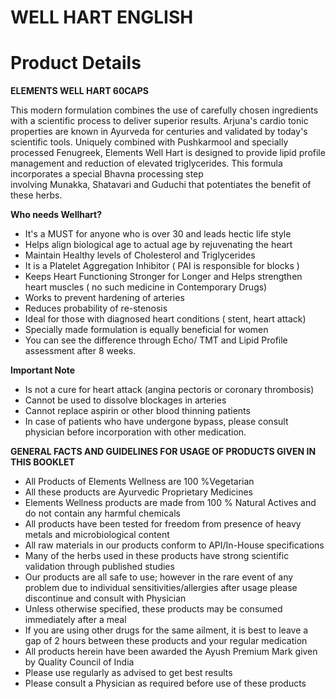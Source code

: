 # WELL HART ENGLISH

# Product Details

**ELEMENTS WELL HART 60CAPS**

This modern formulation combines the use of carefully chosen ingredients with a scientific process to deliver superior results. Arjuna's cardio tonic properties are known in Ayurveda for centuries and validated by today's scientific tools. Uniquely combined with Pushkarmool and specially processed Fenugreek, Elements Well Hart is designed to provide lipid profile management and reduction of elevated triglycerides. This formula incorporates a special Bhavna processing step involving Munakka, Shatavari and Guduchi that potentiates the benefit of these herbs.

**Who needs Wellhart?**

- It's a MUST for anyone who is over 30 and leads hectic life style
- Helps align biological age to actual age by rejuvenating the heart
- Maintain Healthy levels of Cholesterol and Triglycerides
- It is a Platelet Aggregation Inhibitor ( PAI is responsible for blocks )
- Keeps Heart Functioning Stronger for Longer and Helps strengthen heart muscles ( no such medicine in Contemporary Drugs)
- Works to prevent hardening of arteries
- Reduces probability of re-stenosis
- Ideal for those with diagnosed heart conditions ( stent, heart attack)
- Specially made formulation is equally beneficial for women
- You can see the difference through Echo/ TMT and Lipid Profile assessment after 8 weeks.

**Important Note**

- Is not a cure for heart attack (angina pectoris or coronary thrombosis)
- Cannot be used to dissolve blockages in arteries
- Cannot replace aspirin or other blood thinning patients
- In case of patients who have undergone bypass, please consult physician before incorporation with other medication.

**GENERAL FACTS AND GUIDELINES FOR USAGE OF PRODUCTS GIVEN IN THIS BOOKLET**

- All Products of Elements Wellness are 100 %Vegetarian
- All these products are Ayurvedic Proprietary Medicines
- Elements Wellness products are made from 100 % Natural Actives and do not contain any harmful chemicals
- All products have been tested for freedom from presence of heavy metals and microbiological content
- All raw materials in our products conform to API/In-House specifications
- Many of the herbs used in these products have strong scientific validation through published studies
- Our products are all safe to use; however in the rare event of any problem due to individual sensitivities/allergies after usage please discontinue and consult with Physician
- Unless otherwise specified, these products may be consumed immediately after a meal
- If you are using other drugs for the same ailment, it is best to leave a gap of 2 hours between these products and your regular medication
- All products herein have been awarded the Ayush Premium Mark given by Quality Council of India
- Please use regularly as advised to get best results
- Please consult a Physician as required before use of these products